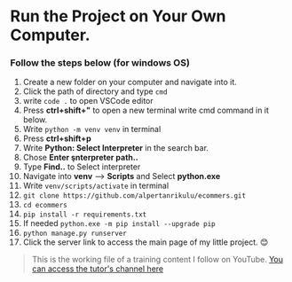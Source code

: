 # Run the Project on Your Own Computer.

### Follow the steps below (for windows OS)
1. Create a new folder on your computer and navigate into it.
2. Click the path of directory and type `cmd`
3. write `code .` to open VSCode editor
4. Press **ctrl+shift+"** to open a new terminal write cmd command in it below.
5. Write `python -m venv venv` in terminal
6. Press **ctrl+shift+p**
7. Write **Python: Select Interpreter** in the search bar.
8. Chose **Enter şnterpreter path..**
9. Type **Find..** to Select interpreter
10. Navigate into **venv** --> **Scripts** and Select **python.exe**
11. Write `venv/scripts/activate` in terminal
12. `git clone https://github.com/alpertanrikulu/ecommers.git`
13. `cd ecommers`
14. `pip install -r requirements.txt`
15. If needed `python.exe -m pip install --upgrade pip`
16. `python manage.py runserver`
17. Click the server link to access the main page of my little project. 😊

> This is the working file of a training content I follow on YouTube. [You can access the tutor's channel here](https://www.youtube.com/@desphixs)


